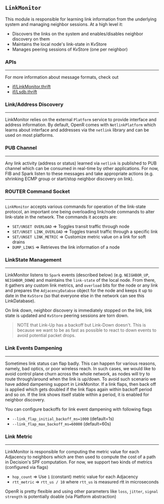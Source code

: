 `LinkMonitor`
-------------

This module is responsible for learning link information from the underlying
system and managing neighbor sessions. At a high level it:
- Discovers the links on the system and enables/disables neighbor discovery on them
- Maintains the local node's link-state in KvStore
- Manages peering sessions of KvStore (one per neighbor)

### APIs
---

For more information about message formats, check out
- [if/LinkMonitor.thrift](https://github.com/facebook/openr/blob/master/openr/if/LinkMonitor.thrift)
- [if/Lsdb.thrift](https://github.com/facebook/openr/blob/master/openr/if/Lsdb.thrift)

### Link/Address Discovery
---

LinkMonitor relies on the external `Platform` service to provide interface and
address information. By default, OpenR comes with `NetlinkPlatform` which
learns about interface and addresses via the `netlink` library and can be used
on most platforms.

### PUB Channel
---

Any link activity (address or status) learned via `netlink` is published to PUB
channel which can be consumed in real-time by other applications. For now, FIB
and Spark listen to these messages and take appropriate actions (e.g.
shrinking ECMP group or start/stop neighbor discovery on link).

### ROUTER Command Socket
---

`LinkMonitor` accepts various commands for operation of the link-state protocol,
an important one being overloading link/node commands to alter link-state in the
network. The commands it accepts are:
- `SET/UNSET OVERLOAD` => Toggles transit traffic through node
- `SET/UNSET LINK_OVERLOAD` => Toggles transit traffic through a specific link
- `SET/UNSET LINK_METRIC` => Customize metric value on a link for soft drains
- `DUMP_LINKS` => Retrieves the link information of a node

### LinkState Management
---

LinkMonitor listens to `Spark` events (described below) (e.g. `NEIGHBOR_UP`,
`NEIGHBOR_DOWN`) and maintains the `link-state` of the local node. From there,
it gathers any custom link metrics, and `overload` bits for the node or any link
and prepares the `AdjacencyDatabse` object for the node and keeps it up to date
in the `KvStore` (so that everyone else in the network can see this LinkDatabase).

On link down, neighbor discovery is immediately stopped on the link, link state is
updated and `KvStore` peering sessions are torn down.

> NOTE that Link-Up has a backoff but Link-Down doesn't. This is because we
want to be as fast as possible to react to down events to avoid potential packet
drops.

### Link Events Dampening
---

Sometimes link status can flap badly. This can happen for various reasons,
namely, bad optics, or poor wireless reach. In such cases, we would like to
avoid control plane churn across the whole network, as nodes will try to route
through/around when the link is up/down. To avoid such scenario we have added
dampening support in LinkMonitor. If a link flaps, then back off is applied
which gets doubled if the link flaps again within backoff period and so on. If
the link shows itself stable within a period, it is enabled for neighbor
discovery.

You can configure backoffs for link event dampening with following flags
- `--link_flap_initial_backoff_ms=1000` (default=1s)
- `--link_flap_max_backoff_ms=60000` (default=60s)

### Link Metric
---

LinkMonitor is responsible for computing the metric value for each Adjacency
to neighbors which are then used to compute the cost of a path in Decision's SPF
computation. For now, we support two kinds of metrics (configured via flags)
- `hop_count` => Use `1` (constant) metric value for each Adjacency
- `rtt_metric` => `rtt_us / 10` where `rtt_us` is measured rtt in microseconds

OpenR is pretty flexible and using other parameters like `loss`, `jitter`,
`signal strength` is potentially doable (via Platform abstraction)
